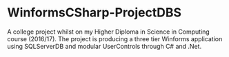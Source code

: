 # WinformsCSharp-ProjectDBS
A college project whilst on my Higher Diploma in Science in Computing course (2016/17). The project is  producing a three tier Winforms application using SQLServerDB and modular UserControls  through C# and .Net. 
